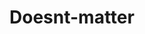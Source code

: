 # Doesnt-matter
<!doctype html> 
<html> 
<head> 
<title>Area 51</title>
</head> 
<link href="https://fonts.googleapis.com/css?family=Comfortaa" rel="stylesheet">
<!--- American stylesheet
<style>
html {
    background-color: white;
    font-family: 'Comfortaa', cursive;
    color: red; 
}

h1 { 
   font-size: 51px;
}

h3 {
    color:blue;
   text-shadow: 0px 1px 0px blue, 0px 2px 0px gray, 0px 3px 0px red, 0px 4px 0px white, 0px 5px 0px blue, 0px 6px 5px white;
    text-decoration: underline;

}
hr {
    color:blue;
}

img { 
  border: 10px ;
   box-shadow: 4px 4px 10px 5px;
  border-style: dotted;
  height: 300px;
  width: 441px;
  Border-color:blue;
</style>
-->
<style>
html {
    background-color: black;
    font-family: 'Comfortaa', cursive;
    color: gold; 
}
hr {
 Border: dotted;
 Color: GReen;
}
h1 { 
   font-size: 51px;
}

h3 {
    color:lime;
    text-decoration: underline;

}

img { 
  border: 10px;
  border-style: dotted;
  height: 300px;
  width: 441px;
  color: LawnGreen;
</style>

<body> 
<br>
<center><h1>Area 51 </h1></center>
<br>
<hr>
<br>
<center><h2>UFO's & Aliens</h2></center>

<br>
<br>
<img src ="http://www.todayifoundout.com/wp-content/uploads/2014/12/area-51.jpg" border= "10" height="300" alt="warning signs in Area 51" title="Warning Signs">
<img src= "https://cdn.images.express.co.uk/img/dynamic/151/590x/secondary/Creop-Crop-323671.jpg" border= "10" height= "300" alt="Mysterious lights in field" title="Mysteroius lights">
<img src="https://s.hswstatic.com/gif/area-51-2.jpg" border="10" height="300" alt="Satelite Image of Area 51" title="Satelite Image of Area 51">
<img src="https://i.ytimg.com/vi/kyRvctQAfl4/hqdefault.jpg" border="10" height="300" alt="Warning Signs" title="Warning Signs">
<br>

<h3>Location:</h3>

 <img src = "https://upload.wikimedia.org/wikipedia/commons/thumb/2/23/Wfm_area51_map_en.png/220px-Wfm_area51_map_en.png" border = "10" title = "Federal Land In Southern Nevada">
 <img src="https://www.bibliotecapleyades.net/imagenes_area51/area51-1A.jpg" border="10" title= Location>
<p> Area 51 is classified detachement of Edwards Air Force Base, within the Nevada Test and Training Range.  Area 51 is located in the southern part of Nevada on the shore Groom lake.  Area  51 is connected to the internal Nevada Test Site road network, with paved roads leading south to Mercury, a small city in Nevada, and west to the Yucca Flat, which is a large desert that many nuclear tests have taken place at.

<h3> History:</h3>
<img src= "https://upload.wikimedia.org/wikipedia/commons/thumb/0/04/A12-flying.jpg/300px-A12-flying.jpg" height ="300" border ="10" title="Lockheed A-12" alt="plane">
<img src="http://assets.natgeotv.com/Photos/17/43119.jpg" border="10" height="300" title="testing at Area 51" alt="Testing at Area 51">
<img src = "https://www.cybermodeler.com/aircraft/f-117/images/1999913f117.jpg" border="10" Alt="Air Plane" title="Lockheed Have Blue, F-117 Nighthawk">
<img src="https://www.cia.gov/news-information/featured-story-archive/2015-featured-story-archive/images/area-51/Area-51-and-U2.jpg/image.jpg" border="10" alt= "Air Plane" title="Air Plane">
<p> The land that area 51 lies on was aquired by The United States Air Force in 1955.  The CIA soon began the development of the Lockhead U-2 a strategic air craft used for scouting.  The base created and tested multiple aircrafts developed by the Cia and Air Force.  Its historical projects include the Have Blue/ F-117 program to develop the Lockheed Have Blue, F-117 Nighthawk and theOXCART program for develpoment of the Lockheed A-12.  Area 51 has expanded over time adding runways and housing units.e</p>
<h3>IN THE NEWS:</h3>
<p><strong>Head of Pentagon’s secret ‘UFO’ office sought to make evidence public</strong>
<br> 
<img src="http://s.newsweek.com/sites/www.newsweek.com/files/styles/full/public/2017/12/17/ufo-sightings-pentagon-program-aliens.JPG" border="10""height="300" alt="UFO sightings" title="UFO Sightings"> 
<img src="http://www.infoniac.com/uimg/pentagon.jpg" alt= pentagon title= pentagon border="10">
<p>Just before leaving his Defense Department job two months ago, intelligence officer Luis Elizondo quietly arranged to secure the release of three of the most unusual videos in the Pentagon’s secret vaults: raw footage from encounters between fighter jets and “tanomalous aerial vehicles”—"UFOs
<hr>
<h3>More Area 51 Info:</h3>
<p> Area 51 supposedly is 23 miles spby 2i5 mls oef completely restricte arr ace.  
The name ‘Area 51’ comes from its marking on 1950’s Nevada Test Site maps. Today, the official name of Area 51 is Air Force Flight Test Center, Detachment 3, or AFFTC Det. 3 for short. Early on, the only entertainment at Area 51 was a single cement tennis court and a small bowling alley. There was no television, and radio signals only made it through the surrounding mountains in the evening. The Area 51 mess hall sometimes would serve lobsters and oysters. Once a week they would have a steak night. 90% of the reported UFO sightings could be easily shown wrong, while the other 10% were a number of, "incredible reports from credible observers".
<img src="http://channel.nationalgeographic.com/exposure/content/photo/photo/42129_the-little-aleinn_jfxeaqbh63vorhnrwcs4oomcjs2ptt7hevj74cagwi5qbj2htjuq_757x567.jpg" border="10" height="300" alt="Motel at area 51" title="Motel at Area 51">
<img src="https://tse4.mm.bing.net/th?id=OIP.-y0d4f78tT-sllsKlqjSrAHaEK&w=300&h=168&c=7&o=5&pid=1.7" border="10" height="300" alt="Entry to Area 51" title="Entry to Area 51">
<center><img src="http://4.bp.blogspot.com/-Qp14wdcz-Rw/TgeI6zgh2_I/AAAAAAAAAYE/_J8B1NL0MnI/s1600/area51b0iz.gif" border="10" height="300" title="Google Image Sateliete Picture of Area 51" alt="Google Image Sateliete Picture of Area 51"> </center>
<hr>
</body>

<p> Webites About Aliens  
<br>
<ol>
   <li> <a href="http://www.openminds.tv/russian-scientist-found-ufo-ancient-aliens-researcher/28381" title="Open Minds" target="_blank">Open Minds</a>
   <li> <a href="http://www.mufon.com/ufo-news/mainstream-media-guide-to-covering-ufos-an-introduction" title="Mufon Website" target="_blank"> Mufon</a> 
   <li> <a href="https://www.express.co.uk/news/weird/805350/Scott-C-Waring-quits-UFO-ufosightingsdaily-com-aliens" title="express Website"target="_blank">Express</a> 
   <li> <a href="https://www.nationalgeographic.com/travel/travel-interests/arts-and-culture/ancient-sites-built-by-aliens/" title="National Geographic Website" target="_blank"> National Geographic</a> 
   <li> <a href="http://www.ufos-aliens.co.uk/" title=" UFO and aliens!" target=_"blank">UFOs-Aiens</a> 
   
   <li> <a href="https://www.snopes.com/nasa-admits-contact-with-alien-species/" title="nasa admits contact with aliens" target="_blank">Snopes</a>
   <li>  <a href=http://www.unsealedfiles.com/=" title="Unsealed files" target ="_blank"> Unsealed Files</a>
   
   <li>  <a href="http://www.nuforc.org/" title="NUFORC" target="_blank">NUFORC</a> 
   <li>  <a href="http://alliesofhumanity.org/home" title="Allies of Humanity" target="_blank">Allies of Humanity</a>
        <li> <a href="http://alienscientist.com" title="alien Scientist" target="_blank">Alien Scientist</a> 
   <li> <a href="http://www.ufointernationalproject.com/latest-news/nsas-message-extraterrestrials-website/" title="international project" target="_blank">International Project</a> 
   <li> <a href="http://alien-ufo-research.com/" title="Alien Research" target""_blank">Alien Research</a>           
  <li> <a href="http://www.mirror.co.uk/news/world-news/cia-proved-aliens-exist-top-9658236" title="Cia proved aliens exist" target="_blank">Mirror</a>
  <li> <a href=https://www.armytimes.com/off-duty/movies-video-games/2016/05/18/army-s-new-recruitment-drive-sign-up-maybe-fight-aliens/"" title="army times alien fighters" target="_blank">Army Times</a>          
  <li> <a href=https://www.cbp.gov/newsroom/stats/cbp-enforcement-statistics/criminal-alien-statistics"" title="CBP" target="_blank">CBP</a>        
</ol> 
          <br
><hr>
<footer>
    <p>Website created by: George Penn, Alana Berry, Elise Magnus, Everett Chiang, Jessica Guzman</p>
</footer>
</html>
